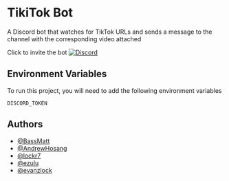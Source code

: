 # TikiTok Bot

A Discord bot that watches for TikTok URLs and sends a message to the channel with the corresponding video attached

Click  to invite the bot [![Discord](https://badgen.net/badge/icon/discord?icon=discord&label)](https://discord.com/api/oauth2/authorize?client_id=897382362894204998&permissions=380104723520&scope=bot)

## Environment Variables

To run this project, you will need to add the following environment variables

`DISCORD_TOKEN`

## Authors

- [@BassMatt](https://www.github.com/BassMatt)
- [@AndrewHosang](https://www.github.com/AndrewHosang)
- [@lockr7](https://www.github.com/lockr7)
- [@ezulu](https://www.github.com/ezulu)
- [@evanzlock](https://www.github.com/evanzlock)
